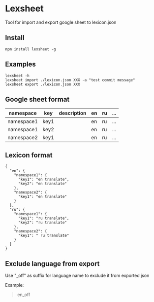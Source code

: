 # Lexsheet

Tool for import and export google sheet to lexicon.json

## Install

```
npm install lexsheet -g
```

## Examples

```
lexsheet -h
lexsheet import ./lexicon.json XXX -a "test commit message"
lexsheet export ./lexicon.json XXX
```

## Google sheet format

| namespace   | key   | description   | en    | ru    | ...  |
|------------ |------ |-------------  |------ |------ |----- |
| namespace1  | key1  |               | en    | ru    | ...  |
| namespace1  | key2  |               | en    | ru    | ...  |
| namespace2  | key1  |               | en    | ru    | ...  |


## Lexicon format

```
{
  "en": {
    "namespace1": {
      "key1": "en translate",
      "key2": "en translate"
    },
    "namespace2": {
      "key1": "en translate"
    }
  },
  "ru": {
    "namespace1": {
      "key1": "ru translate",
      "key2": "ru translate"
    },
    "namespace2": {
      "key1": " ru translate"
    }
  }
}
```

## Exclude language from export

Use "_off" as suffix for language name to exclude it from exported json

Example:
> en_off